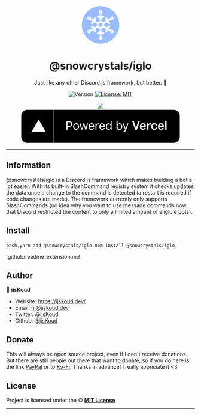 <div align="center">
    <img src="https://raw.githubusercontent.com/snowcrystals/.github/main/logo.png" width="100px" />
    <h1>@snowcrystals/iglo</h1>
  
  <p>Just like any other Discord.js framework, but better. 🧊</p>
  
  <p align="center">
    <img alt="Version" src="https://img.shields.io/badge/version-1.2.4-blue.svg" />
    <a href="/LICENSE" target="_blank">
      <img alt="License: MIT" src="https://img.shields.io/badge/License-MIT-yellow.svg" />
    </a>
  </p>
</div>


<div align="center">
   <a href="https://ijskoud.dev/discord" target="_blank">
    <img src="https://ijskoud.dev/discord/banner" />
  </a>
  <br />
   <a href="https://vercel.com/?utm_source=snowcrystals&utm_campaign=oss" target="_blank">
    <img src="https://raw.githubusercontent.com/snowcrystals/.github/main/vercel.svg">
  </a>
</div>

---

## Information

@snowcrystals/iglo is a Discord.js framework which makes building a bot a lot easier. With its built-in SlashCommand registry system it checks updates the data once a change to the command is detected (a restart is required if code changes are made). The framework currently only supports SlashCommands (no idea why you want to use message commands now that Discord restricted the content to only a limited amount of eligible bots).

## Install

```bash,yarn add @snowcrystals/iglo,npm install @snowcrystals/iglo,```

.github/readme_extension.md

## Author

👤 **ijsKoud**

-   Website: https://ijskoud.dev/
-   Email: <hi@ijskoud.dev>
-   Twitter: [@ijsKoud](https://ijskoud.dev/twitter)
-   Github: [@ijsKoud](https://github.com/ijsKoud)

## Donate

This will always be open source project, even if I don't receive donations. But there are still people out there that want to donate, so if you do here is the link [PayPal](https://ijskoud.dev/paypal) or to [Ko-Fi](https://ijskoud.dev/kofi). Thanks in advance! I really appriciate it <3

## License

Project is licensed under the © [**MIT License**](/LICENSE)

---
